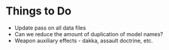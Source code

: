 # Things to Do

* Update pass on all data files
* Can we reduce the amount of duplication of model names?
* Weapon auxiliary effects - dakka, assault doctrine, etc.